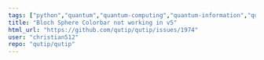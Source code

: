 ```yaml
---
tags: ["python","quantum","quantum-computing","quantum-information","quantum-mechanics","quantum-optics","quantum-toolbox","qutip","unitaryhack"]
title: "Bloch Sphere Colorbar not working in v5"
html_url: "https://github.com/qutip/qutip/issues/1974"
user: "christian512"
repo: "qutip/qutip"
---
```


